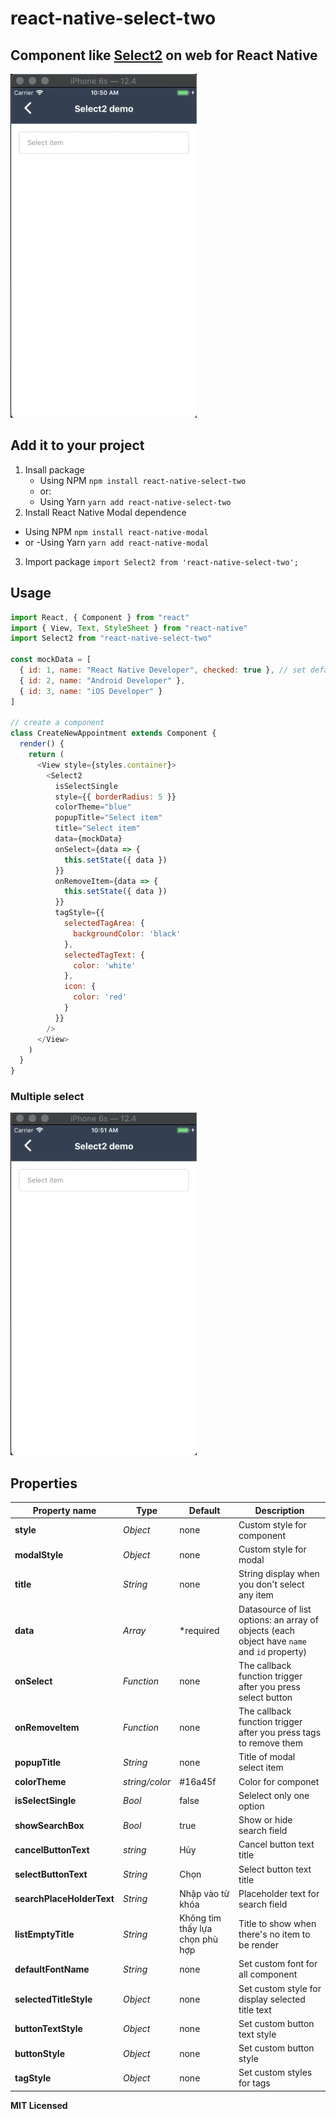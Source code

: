 # react-native-select-two

## Component like [Select2](https://select2.org/) on web for React Native

![Single select](https://raw.githubusercontent.com/xuho/demo-images/master/react-native-select2-single-select.gif)

## Add it to your project

1. Insall package
   - Using NPM
     `npm install react-native-select-two`
   - or:
   - Using Yarn
     `yarn add react-native-select-two`
2. Install React Native Modal dependence

- Using NPM
  `npm install react-native-modal`
- or
  -Using Yarn
  `yarn add react-native-modal`

3. Import package
   `import Select2 from 'react-native-select-two';`

## Usage

```javascript
import React, { Component } from "react"
import { View, Text, StyleSheet } from "react-native"
import Select2 from "react-native-select-two"

const mockData = [
  { id: 1, name: "React Native Developer", checked: true }, // set default checked for render option item
  { id: 2, name: "Android Developer" },
  { id: 3, name: "iOS Developer" }
]

// create a component
class CreateNewAppointment extends Component {
  render() {
    return (
      <View style={styles.container}>
        <Select2
          isSelectSingle
          style={{ borderRadius: 5 }}
          colorTheme="blue"
          popupTitle="Select item"
          title="Select item"
          data={mockData}
          onSelect={data => {
            this.setState({ data })
          }}
          onRemoveItem={data => {
            this.setState({ data })
          }}
          tagStyle={{
            selectedTagArea: {
              backgroundColor: 'black'
            },
            selectedTagText: {
              color: 'white'
            },
            icon: {
              color: 'red'
            }
          }}
        />
      </View>
    )
  }
}
```

### Multiple select

![Multiple select](https://raw.githubusercontent.com/xuho/demo-images/master/react-native-select2-multipe-select.gif)

## Properties

| Property name             | Type           | Default                         | Description                                                                                 |
| ------------------------- | -------------- | ------------------------------- | ------------------------------------------------------------------------------------------- |
| **style**                 | _Object_       | none                            | Custom style for component                                                                  |
| **modalStyle**            | _Object_       | none                            | Custom style for modal                                                                      |
| **title**                 | _String_       | none                            | String display when you don't select any item                                               |
| **data**                  | _Array_        | \*required                      | Datasource of list options: an array of objects (each object have `name` and `id` property) |
| **onSelect**              | _Function_     | none                            | The callback function trigger after you press select button                                 |
| **onRemoveItem**          | _Function_     | none                            | The callback function trigger after you press tags to remove them                           |
| **popupTitle**            | _String_       | none                            | Title of modal select item                                                                  |
| **colorTheme**            | _string/color_ | #16a45f                         | Color for componet                                                                          |
| **isSelectSingle**        | _Bool_         | false                           | Selelect only one option                                                                    |
| **showSearchBox**         | _Bool_         | true                            | Show or hide search field                                                                   |
| **cancelButtonText**      | _string_       | Hủy                             | Cancel button text title                                                                    |
| **selectButtonText**      | _String_       | Chọn                            | Select button text title                                                                    |
| **searchPlaceHolderText** | _String_       | Nhập vào từ khóa                | Placeholder text for search field                                                           |
| **listEmptyTitle**        | _String_       | Không tìm thấy lựa chọn phù hợp | Title to show when there's no item to be render                                             |
| **defaultFontName**       | _String_       | none                            | Set custom font for all component                                                           |
| **selectedTitleStyle**    | _Object_       | none                            | Set custom style for display selected title text                                            |
| **buttonTextStyle**       | _Object_       | none                            | Set custom button text style                                                                |
| **buttonStyle**           | _Object_       | none                            | Set custom button style                                                                     |
| **tagStyle**              | _Object_       | none                            | Set custom styles for tags                                                                           |

**MIT Licensed**
